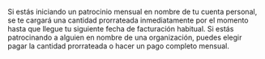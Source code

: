 Si estás iniciando un patrocinio mensual en nombre de tu cuenta personal, se te cargará una cantidad prorrateada inmediatamente por el momento hasta que llegue tu siguiente fecha de facturación habitual. Si estás patrocinando a alguien en nombre de una organización, puedes elegir pagar la cantidad prorrateada o hacer un pago completo mensual.
